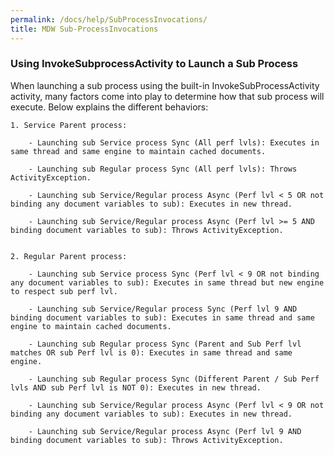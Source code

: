 ```yaml
---
permalink: /docs/help/SubProcessInvocations/
title: MDW Sub-ProcessInvocations
---
```


### Using InvokeSubprocessActivity to Launch a Sub Process

When launching a sub process using the built-in InvokeSubProcessActivity activity, many factors come into play to determine how that sub process will execute.
Below explains the different behaviors:
 
	1. Service Parent process:
		
		- Launching sub Service process Sync (All perf lvls): Executes in same thread and same engine to maintain cached documents.
		
		- Launching sub Regular process Sync (All perf lvls): Throws ActivityException.
		
		- Launching sub Service/Regular process Async (Perf lvl < 5 OR not binding any document variables to sub): Executes in new thread.
		
		- Launching sub Service/Regular process Async (Perf lvl >= 5 AND binding document variables to sub): Throws ActivityException.
		
		
	2. Regular Parent process:
	
		- Launching sub Service process Sync (Perf lvl < 9 OR not binding any document variables to sub): Executes in same thread but new engine to respect sub perf lvl.
		
		- Launching sub Service/Regular process Sync (Perf lvl 9 AND binding document variables to sub): Executes in same thread and same engine to maintain cached documents.
		
		- Launching sub Regular process Sync (Parent and Sub Perf lvl matches OR sub Perf lvl is 0): Executes in same thread and same engine.
		
		- Launching sub Regular process Sync (Different Parent / Sub Perf lvls AND sub Perf lvl is NOT 0): Executes in new thread.
		
		- Launching sub Service/Regular process Async (Perf lvl < 9 OR not binding any document variables to sub): Executes in new thread.
				
		- Launching sub Service/Regular process Async (Perf lvl 9 AND binding document variables to sub): Throws ActivityException.